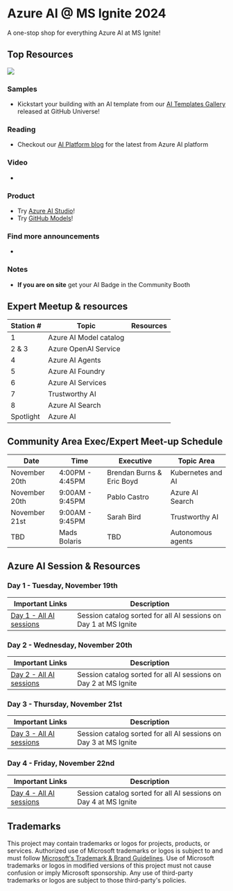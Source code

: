 # Azure AI @ MS Ignite 2024
A one-stop shop for everything Azure AI at MS Ignite!
## Top Resources
[![](https://dcbadge.vercel.app/api/server/ByRwuEEgH4)](https://aka.ms/build/discord)
### Samples
- Kickstart your building with an AI template from our [AI Templates Gallery](https://azure.github.io/ai-app-templates/) released at GitHub Universe!
### Reading
- Checkout our [AI Platform blog](https://techcommunity.microsoft.com/t5/ai-ai-platform-blog/bg-p/AIPlatformBlog) for the latest from Azure AI platform
### Video
- 
### Product 
- Try [Azure AI Studio](https://aka.ms/azureaistudio)!
- Try [GitHub Models](https://github.com/marketplace/models)!
### Find more announcements
- 
### Notes
- **If you are on site** get your AI Badge in the Community Booth

## Expert Meetup & resources


| Station # |   Topic     |  Resources   |
| --------- | ----------- | ------------ | 
| 1         |  Azure AI Model catalog |  |
| 2 & 3     |  Azure OpenAI Service | |
| 4         |  Azure AI Agents  |  |
| 5         |  Azure AI Foundry |  |
| 6         |  Azure AI Services      | | 
| 7         |  Trustworthy AI    | |
| 8         |  Azure AI Search    |  | 
| Spotlight |  Azure AI            | | 

## Community Area Exec/Expert Meet-up Schedule

| Date | Time | Executive | Topic Area |
| ---  | ---  | ---------  | ---------- |
| November 20th | 4:00PM - 4:45PM | Brendan Burns & Eric Boyd | Kubernetes and AI |
| November 20th | 9:00AM - 9:45PM | Pablo Castro | Azure AI Search |
| November 21st | 9:00AM - 9:45PM | Sarah Bird | Trustworthy AI | 
| TBD | Mads Bolaris | TBD | Autonomous agents |


## Azure AI Session & Resources
### Day 1 - Tuesday, November 19th 
| Important Links   | Description |                   
| ------- | ---------------------------------------------------------------------------|
| [Day 1 - All AI sessions](https://ignite.microsoft.com/en-US/sessions/BRKFP372?source=sessions) | Session catalog sorted for all AI sessions on Day 1 at MS Ignite | 
### Day 2 - Wednesday, November 20th
| Important Links   | Description |
| ------- | ---------------------------------------------------------------------------|
| [Day 2 - All AI sessions](https://ignite.microsoft.com/en-US/sessions?day=2024-11-20&end=1439&filter=topic%2FlogicalValue%3EAI) |  Session catalog sorted for all AI sessions on Day 2 at MS Ignite |
### Day 3 - Thursday, November 21st
| Important Links   | Description |
| ------- | ---------------------------------------------------------------------------|
| [Day 3 - All AI sessions](https://ignite.microsoft.com/en-US/sessions?day=2024-11-21&end=1439&filter=topic%2FlogicalValue%3EAI) |  Session catalog sorted for all AI sessions on Day 3 at MS Ignite |
### Day 4 - Friday, November 22nd
| Important Links   | Description |
| ------- | ---------------------------------------------------------------------------|
| [Day 4 - All AI sessions](https://ignite.microsoft.com/en-US/sessions?day=2024-11-22&end=1259&filter=topic%2FlogicalValue%3EAI) |  Session catalog sorted for all AI sessions on Day 4 at MS Ignite |
## Trademarks

This project may contain trademarks or logos for projects, products, or services. Authorized use of Microsoft 
trademarks or logos is subject to and must follow 
[Microsoft's Trademark & Brand Guidelines](https://www.microsoft.com/en-us/legal/intellectualproperty/trademarks/usage/general).
Use of Microsoft trademarks or logos in modified versions of this project must not cause confusion or imply Microsoft sponsorship.
Any use of third-party trademarks or logos are subject to those third-party's policies.
